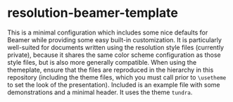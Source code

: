 # resolution-beamer-template

This is a minimal configuration which includes some nice defaults for Beamer while providing some easy built-in customization. 
It is particularly well-suited for documents written using the resolution style files (currently private), because it shares the same color scheme configuration as those style files, but is also more generally compatible.
When using the themeplate, ensure that the files are reproduced in the hierarchy in this repository (including the theme files, which you must call prior to `\usetheme` to set the look of the presentation). 
Included is an example file with some demonstrations and a minimal header. It uses the theme `tundra`.
